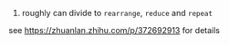 1. roughly can divide to `rearrange`, `reduce` and `repeat`

see https://zhuanlan.zhihu.com/p/372692913 for details